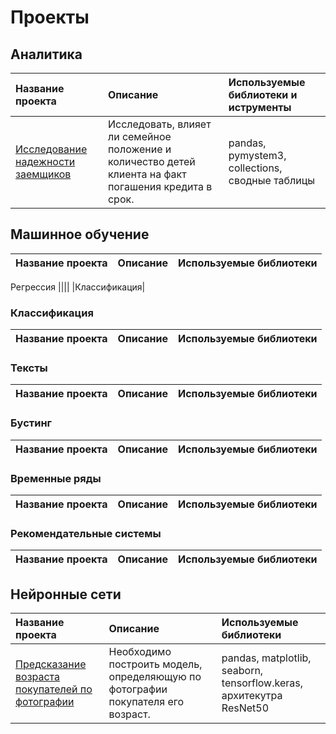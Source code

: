 # Проекты

## Аналитика

|Название проекта|Описание|Используемые библиотеки и иструменты|
|:---------------|:-------|:---------------------|
|[Исследование надежности заемщиков](https://github.com/Naykht/DataScienceProjects/tree/master/research_reliability_of_borrowers)|Исследовать, влияет ли семейное положение и количество детей клиента на факт погашения кредита в срок.|pandas, pymystem3, collections, сводные таблицы|

## Машинное обучение

|Название проекта|Описание|Используемые библиотеки|
|:---------------|:-------|:---------------------|
Регрессия
||||
|Классификация|

### Классификация

|Название проекта|Описание|Используемые библиотеки|
|:---------------|:-------|:---------------------|

### Тексты

|Название проекта|Описание|Используемые библиотеки|
|:---------------|:-------|:---------------------|

### Бустинг

|Название проекта|Описание|Используемые библиотеки|
|:---------------|:-------|:---------------------|

### Временные ряды

|Название проекта|Описание|Используемые библиотеки|
|:---------------|:-------|:---------------------|

### Рекомендательные системы

|Название проекта|Описание|Используемые библиотеки|
|:---------------|:-------|:---------------------|

## Нейронные сети

|Название проекта|Описание|Используемые библиотеки|
|:---------------|:-------|:---------------------|
|[Предсказание возраста покупателей по фотографии](https://github.com/Naykht/DataScienceProjects/tree/master/predict_age_by_photo)|Необходимо построить модель, определяющую по фотографии покупателя его возраст.|pandas, matplotlib, seaborn, tensorflow.keras, архитекутра ResNet50|
